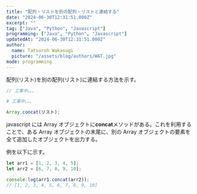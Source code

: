 ```yaml
---
title: "配列・リストを別の配列・リストと連結する"
date: "2024-06-30T12:31:51.000Z"
excerpt: ""
tag: ["Java", "Python", "Javascript"]
programming: ["Java", "Python", "Javascript"]
updatedAt: "2024-06-30T12:31:51.000Z"
author:
  name: Tatsuroh Wakasugi
  picture: "/assets/blog/authors/WAT.jpg"
mode: programming
---
```


配列(リスト)を別の配列(リスト)に連結する方法を示す。

<div class="note_content_by_programming_language" id="note_content_Java">

```java
// 工事中。。。
```

</div>
<div class="note_content_by_programming_language" id="note_content_Python">

```python
# 工事中。。。
```

</div>
<div class="note_content_by_programming_language" id="note_content_Javascript">

```javascript
Array.concat(リスト);
```

javascript には Array オブジェクトに**concat**メソッドがある。これを利用することで、ある Array オブジェクトの末尾に、別の Array オブジェクトの要素を全て追加したオブジェクトを出力する。

例を以下に示す。

```javascript
let arr1 = [1, 2, 3, 4, 5];
let arr2 = [6, 7, 8, 9, 10];

console.log(arr1.concat(arr2));
// [1, 2, 3, 4, 5, 6, 7, 8, 9, 10]
```

</div>
